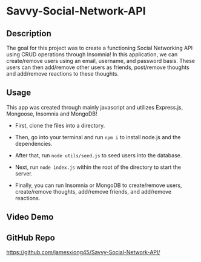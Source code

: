 # Savvy-Social-Network-API

## Description

The goal for this project was to create a functioning Social Networking API using CRUD operations through Insomnia! In this application, we can create/remove users using an email, username, and password basis.
These users can then add/remove other users as friends, post/remove thoughts and add/remove reactions to these thoughts.

## Usage

This app was created through mainly javascript and utilizes Express.js, Mongoose, Insomnia and MongoDB!

* First, clone the files into a directory.

* Then, go into your terminal and run `npm i` to install node.js and the dependencies.

* After that, run `node utils/seed.js` to seed users into the database.

* Next, run `node index.js` within the root of the directory to start the server.

* Finally, you can run Insomnia or MongoDB to create/remove users, create/remove thoughts, add/remove friends, and add/remove reactions.

## Video Demo



## GitHub Repo

https://github.com/jamesxiong45/Savvy-Social-Network-API/
